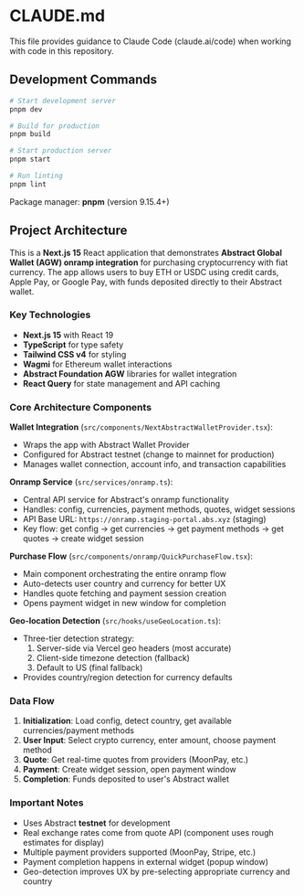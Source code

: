 # CLAUDE.md

This file provides guidance to Claude Code (claude.ai/code) when working with code in this repository.

## Development Commands

```bash
# Start development server
pnpm dev

# Build for production
pnpm build

# Start production server
pnpm start

# Run linting
pnpm lint
```

Package manager: **pnpm** (version 9.15.4+)

## Project Architecture

This is a **Next.js 15** React application that demonstrates **Abstract Global Wallet (AGW) onramp integration** for purchasing cryptocurrency with fiat currency. The app allows users to buy ETH or USDC using credit cards, Apple Pay, or Google Pay, with funds deposited directly to their Abstract wallet.

### Key Technologies
- **Next.js 15** with React 19
- **TypeScript** for type safety
- **Tailwind CSS v4** for styling
- **Wagmi** for Ethereum wallet interactions
- **Abstract Foundation AGW** libraries for wallet integration
- **React Query** for state management and API caching

### Core Architecture Components

**Wallet Integration** (`src/components/NextAbstractWalletProvider.tsx`):
- Wraps the app with Abstract Wallet Provider
- Configured for Abstract testnet (change to mainnet for production)
- Manages wallet connection, account info, and transaction capabilities

**Onramp Service** (`src/services/onramp.ts`):
- Central API service for Abstract's onramp functionality
- Handles: config, currencies, payment methods, quotes, widget sessions
- API Base URL: `https://onramp.staging-portal.abs.xyz` (staging)
- Key flow: get config → get currencies → get payment methods → get quotes → create widget session

**Purchase Flow** (`src/components/onramp/QuickPurchaseFlow.tsx`):
- Main component orchestrating the entire onramp flow
- Auto-detects user country and currency for better UX
- Handles quote fetching and payment session creation
- Opens payment widget in new window for completion

**Geo-location Detection** (`src/hooks/useGeoLocation.ts`):
- Three-tier detection strategy:
  1. Server-side via Vercel geo headers (most accurate)
  2. Client-side timezone detection (fallback)
  3. Default to US (final fallback)
- Provides country/region detection for currency defaults

### Data Flow
1. **Initialization**: Load config, detect country, get available currencies/payment methods
2. **User Input**: Select crypto currency, enter amount, choose payment method
3. **Quote**: Get real-time quotes from providers (MoonPay, etc.)
4. **Payment**: Create widget session, open payment window
5. **Completion**: Funds deposited to user's Abstract wallet

### Important Notes
- Uses Abstract **testnet** for development
- Real exchange rates come from quote API (component uses rough estimates for display)
- Multiple payment providers supported (MoonPay, Stripe, etc.)
- Payment completion happens in external widget (popup window)
- Geo-detection improves UX by pre-selecting appropriate currency and country
